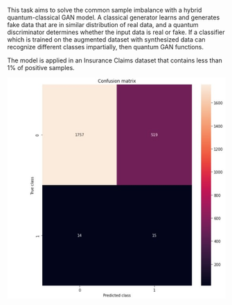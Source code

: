 This task aims to solve the common sample imbalance with a hybrid quantum-classical GAN model. A classical
generator learns and generates fake data that are in similar distribution of real data, and a quantum discriminator
determines whether the input data is real or fake. If a classifier which is trained on the augmented dataset with
synthesized data can recognize different classes impartially, then quantum GAN functions.

The model is applied in an Insurance Claims dataset that contains less than 1% of positive samples.

![image](https://github.com/mantisc/quantum-GAN-sample-imbalance/blob/main/qGAN_output.jpg)
